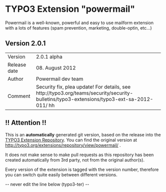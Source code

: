 # TYPO3 Extension "powermail"
Powermail is a well-known, powerful and easy to use mailform extension with a lots of features (spam prevention, marketing, double-optin, etc...)

## Version 2.0.1




<table>
	<tr><td>Version</td><td>2.0.1 alpha</td></tr>
	<tr><td>Release date</td><td>08. August 2012</td></tr>
	<tr><td>Author</td><td>Powermail dev team</td></tr>
	<tr><td>Comment</td><td>Security fix, plea update! For details, see http://typo3.org/teams/security/security-bulletins/typo3-extensions/typo3-ext-sa-2012-011/ hh</td></tr>
</table>

## !! Attention !!
This is an **automatically** generated git version, based on the release into the [TYPO3 Extension Repository](http://www.typo3.org/extensions/).
You can find the original version at http://typo3.org/extensions/repository/view/powermail/ .

It does not make sense to make pull requests as this repository has been created automatically from 3rd party, not from the original author(s).

Every version of the extension is tagged with the version number, therefore you can switch quite easily between different versions.


-- never edit the line below (typo3-ter) --